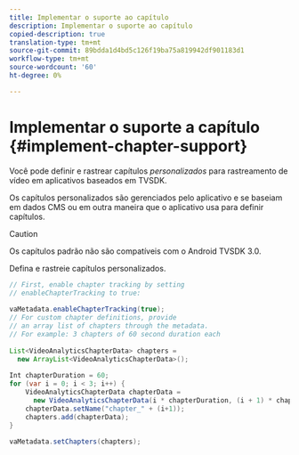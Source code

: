 ```yaml
---
title: Implementar o suporte ao capítulo
description: Implementar o suporte ao capítulo
copied-description: true
translation-type: tm+mt
source-git-commit: 89bdda1d4bd5c126f19ba75a819942df901183d1
workflow-type: tm+mt
source-wordcount: '60'
ht-degree: 0%

---
```



# Implementar o suporte a capítulo {#implement-chapter-support}

Você pode definir e rastrear capítulos *personalizados* para rastreamento de vídeo em aplicativos baseados em TVSDK.

Os capítulos personalizados são gerenciados pelo aplicativo e se baseiam em dados CMS ou em outra maneira que o aplicativo usa para definir capítulos.

>[!CAUTION]
>
>Os capítulos padrão não são compatíveis com o Android TVSDK 3.0.

Defina e rastreie capítulos personalizados.

```java
// First, enable chapter tracking by setting   
// enableChapterTracking to true: 
 
vaMetadata.enableChapterTracking(true); 
// For custom chapter definitions, provide  
// an array list of chapters through the metadata. 
// For example: 3 chapters of 60 second duration each 
 
List<VideoAnalyticsChapterData> chapters =  
  new ArrayList<VideoAnalyticsChapterData>(); 
 
Int chapterDuration = 60; 
for (var i = 0; i < 3; i++) { 
    VideoAnalyticsChapterData chapterData =  
      new VideoAnalyticsChapterData(i * chapterDuration, (i + 1) * chapterDuration);  
    chapterData.setName("chapter_" + (i+1)); 
    chapters.add(chapterData); 
} 
 
vaMetadata.setChapters(chapters); 
```
